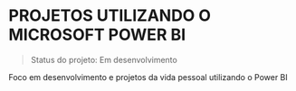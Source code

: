  # PROJETOS  UTILIZANDO O MICROSOFT POWER BI

>Status do projeto: Em desenvolvimento

Foco em desenvolvimento e projetos da vida pessoal utilizando o Power BI

